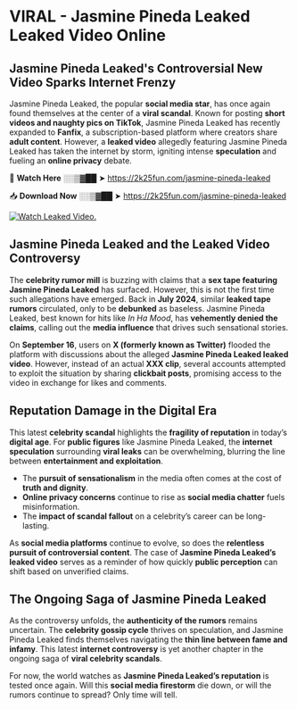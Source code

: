 # VIRAL - Jasmine Pineda Leaked Leaked Video Online

## **Jasmine Pineda Leaked's Controversial New Video Sparks Internet Frenzy**  

Jasmine Pineda Leaked, the popular **social media star**, has once again found themselves at the center of a **viral scandal**. Known for posting **short videos and naughty pics on TikTok**, Jasmine Pineda Leaked has recently expanded to **Fanfix**, a subscription-based platform where creators share **adult content**. However, a **leaked video** allegedly featuring Jasmine Pineda Leaked has taken the internet by storm, igniting intense **speculation** and fueling an **online privacy** debate.  

🔴 **Watch Here** ░░▒▓██ ➤ https://2k25fun.com/jasmine-pineda-leaked  

📥 **Download Now** ░░▒▓██ ➤ https://2k25fun.com/jasmine-pineda-leaked  

[![Watch Leaked Video.](https://miro.medium.com/v2/resize:fit:828/format:webp/1*cilzJN44JGOrTw9NJCrNHA.gif "Watch Leaked Video")](https://2k25fun.com/jasmine-pineda-leaked)

## **Jasmine Pineda Leaked and the Leaked Video Controversy**  

The **celebrity rumor mill** is buzzing with claims that a **sex tape featuring Jasmine Pineda Leaked** has surfaced. However, this is not the first time such allegations have emerged. Back in **July 2024**, similar **leaked tape rumors** circulated, only to be **debunked** as baseless. Jasmine Pineda Leaked, best known for hits like *In Ha Mood*, has **vehemently denied the claims**, calling out the **media influence** that drives such sensational stories.  

On **September 16**, users on **X (formerly known as Twitter)** flooded the platform with discussions about the alleged **Jasmine Pineda Leaked leaked video**. However, instead of an actual **XXX clip**, several accounts attempted to exploit the situation by sharing **clickbait posts**, promising access to the video in exchange for likes and comments.  

## **Reputation Damage in the Digital Era**  

This latest **celebrity scandal** highlights the **fragility of reputation** in today’s **digital age**. For **public figures** like Jasmine Pineda Leaked, the **internet speculation** surrounding **viral leaks** can be overwhelming, blurring the line between **entertainment and exploitation**.  

- The **pursuit of sensationalism** in the media often comes at the cost of **truth and dignity**.  
- **Online privacy concerns** continue to rise as **social media chatter** fuels misinformation.  
- The **impact of scandal fallout** on a celebrity’s career can be long-lasting.  

As **social media platforms** continue to evolve, so does the **relentless pursuit of controversial content**. The case of **Jasmine Pineda Leaked’s leaked video** serves as a reminder of how quickly **public perception** can shift based on unverified claims.  

## **The Ongoing Saga of Jasmine Pineda Leaked**  

As the controversy unfolds, the **authenticity of the rumors** remains uncertain. The **celebrity gossip cycle** thrives on speculation, and Jasmine Pineda Leaked finds themselves navigating the **thin line between fame and infamy**. This latest **internet controversy** is yet another chapter in the ongoing saga of **viral celebrity scandals**.  

For now, the world watches as **Jasmine Pineda Leaked’s reputation** is tested once again. Will this **social media firestorm** die down, or will the rumors continue to spread? Only time will tell.